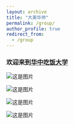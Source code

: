 ```yaml
---
layout: archive
title: "大美华师"
permalink: /group/
author_profile: true
redirect_from:
  - /group
---
```

### 欢迎来到[华中吃饭大学](https://www.baidu.com/s?ie=utf-8&f=3&rsv_bp=1&rsv_idx=1&tn=baidu&wd=%E5%8D%8E%E4%B8%AD%E5%90%83%E9%A5%AD%E5%A4%A7%E5%AD%A6%E6%98%AF%E5%93%AA%E6%89%80%E5%A4%A7%E5%AD%A6&fenlei=256&oq=%25E5%258D%258E%25E4%25B8%25AD%25E5%2590%2583%25E9%25A5%25AD%25E5%25A4%25A7%25E5%25AD%25A6&rsv_pq=ef6497cd0043bb8d&rsv_t=7f08t4susTjPF3IbBcAKZ0VljAElaM6JT%2BasA5oTHxP6oeJUwsuhVAgUCVM&rqlang=cn&rsv_dl=ts_0&rsv_enter=1&rsv_sug3=1&rsv_sug1=1&rsv_sug7=100&rsv_sug2=1&rsv_btype=t&prefixsug=%25E5%258D%258E%25E4%25B8%25AD%25E5%2590%2583%25E9%25A5%25AD%25E5%25A4%25A7%25E5%25AD%25A6&rsp=0&rsv_sug4=1424&rsv_sug=1)

![这是图片](https://itachjw.github.io/images/ccnu4.jpg "CCNU")

![这是图片](https://itachjw.github.io/images/ccnu1.jpg "CCNU")

![这是图片](https://itachjw.github.io/images/ccnu2.png "CCNU")

![这是图片](https://itachjw.github.io/images/ccnu3.jpg "CCNU")
